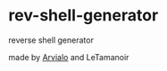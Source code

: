 # rev-shell-generator
reverse shell generator

made by [Arvialo](https://github.com/Arvialo "Arvialo") and LeTamanoir
